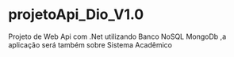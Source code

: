 # projetoApi_Dio_V1.0
Projeto de Web Api com .Net utilizando Banco NoSQL MongoDb ,a aplicação será também sobre Sistema Acadêmico
